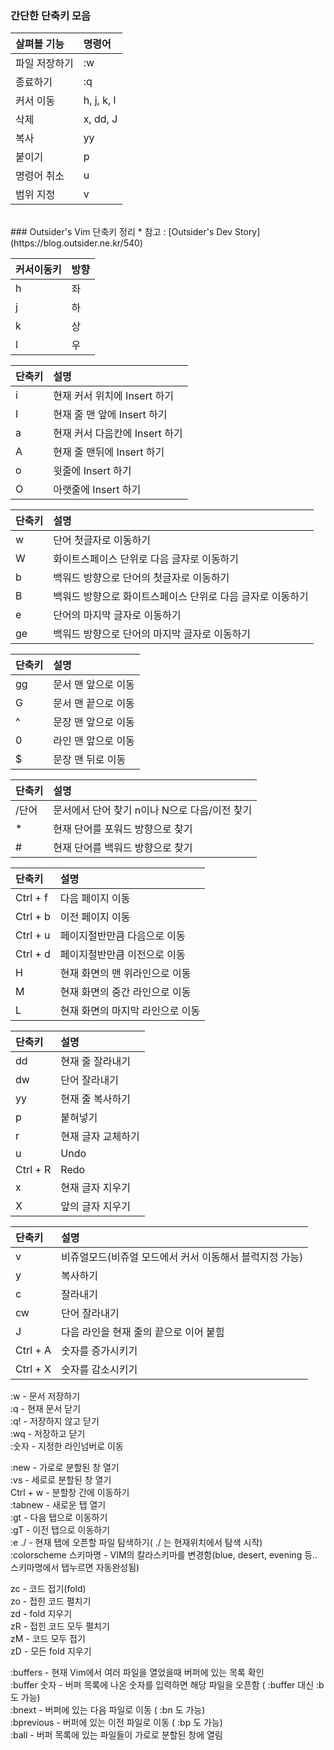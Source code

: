 ### 간단한 단축키 모음

|살펴볼 기능  |명령어    |
|:------------|:---------|
|파일 저장하기|:w        |
|종료하기     |:q        |
|커서 이동    |h, j, k, l|
|삭제         |x, dd, J  |
|복사         |yy        |
|붙이기       |p         |
|명령어 취소  |u         |
|범위 지정    |v         |

<br/>
### Outsider's Vim 단축키 정리
* 참고 : [Outsider's Dev Story](https://blog.outsider.ne.kr/540)

|커서이동키 |방향 |
|:----------|:----|
|h          |좌|
|j          |하|
|k          |상|
|l          |우|


|단축키 |설명 |
|:------|:----|
|i      |현재 커서 위치에 Insert 하기|
|I      |현재 줄 맨 앞에 Insert 하기|
|a      |현재 커서 다음칸에 Insert 하기|
|A      |현재 줄 맨뒤에 Insert 하기|
|o      |윗줄에 Insert 하기|
|O      |아랫줄에 Insert 하기|

|단축키 |설명 |
|:------|:----|
|w      |단어 첫글자로 이동하기|
|W      |화이트스페이스 단위로 다음 글자로 이동하기|
|b      |백워드 방향으로 단어의 첫글자로 이동하기|
|B      |백워드 방향으로 화이트스페이스 단위로 다음 글자로 이동하기|
|e      |단어의 마지막 글자로 이동하기|
|ge     |백워드 방향으로 단어의 마지막 글자로 이동하기|

|단축키 |설명 |
|:------|:----|
|gg     |문서 맨 앞으로 이동|
|G      |문서 맨 끝으로 이동|
|^      |문장 맨 앞으로 이동|
|0      |라인 맨 앞으로 이동|
|$      |문장 맨 뒤로 이동|

|단축키 |설명 |
|:------|:----|
|/단어  |문서에서 단어 찾기 n이나 N으로 다음/이전 찾기|
|\*     |현재 단어를 포워드 방향으로 찾기|
|\#     |현재 단어를 백워드 방향으로 찾기|

|단축키   |설명 |
|:--------|:----|
|Ctrl + f |다음 페이지 이동|
|Ctrl + b |이전 페이지 이동|
|Ctrl + u |페이지절반만큼 다음으로 이동|
|Ctrl + d |페이지절반만큼 이전으로 이동|
|H        |현재 화면의 맨 위라인으로 이동|
|M        |현재 화면의 중간 라인으로 이동|
|L        |현재 화면의 마지막 라인으로 이동|

|단축키   |설명 |
|:--------|:----|
|dd       |현재 줄 잘라내기|
|dw       |단어 잘라내기|
|yy       |현재 줄 복사하기|
|p        |붙혀넣기|
|r        |현재 글자 교체하기|
|u        |Undo|
|Ctrl + R |Redo|
|x        |현재 글자 지우기|
|X        |앞의 글자 지우기|

|단축키   |설명 |
|:--------|:----|
|v        |비쥬얼모드(비쥬얼 모드에서 커서 이동해서 블럭지정 가능)|
|y        |복사하기|
|c        |잘라내기|
|cw       |단어 잘라내기|
|J        |다음 라인을 현재 줄의 끝으로 이어 붙힘| 
|Ctrl + A |숫자를 증가시키기|
|Ctrl + X |숫자를 감소시키기|


:w - 문서 저장하기<br/>
:q - 현재 문서 닫기<br/>
:q! - 저장하지 않고 닫기<br/>
:wq - 저장하고 닫기<br/>
:숫자 - 지정한 라인넘버로 이동

:new - 가로로 분할된 창 열기<br/>
:vs - 세로로 분할된 창 열기<br/>
Ctrl + w - 분할창 간에 이동하기<br/>
:tabnew - 새로운 탭 열기<br/>
:gt - 다음 탭으로 이동하기<br/>
:gT - 이전 탭으로 이동하기<br/>
:e ./ - 현재 탭에 오픈할 파일 탐색하기( ./ 는 현재위치에서 탐색 시작)<br/>
:colorscheme 스키마명 - VIM의 칼라스키마를 변경함(blue, desert, evening 등.. 스키마명에서 탭누르면 자동완성됨)

zc - 코드 접기(fold)<br/>
zo - 접힌 코드 펼치기<br/>
zd - fold 지우기<br/>
zR - 접힌 코드 모두 펼치기<br/>
zM - 코드 모두 접기<br/>
zD - 모든 fold 지우기

:buffers - 현재 Vim에서 여러 파일을 열었을때 버퍼에 있는 목록 확인<br/>
:buffer 숫자 - 버퍼 목록에 나온 숫자를 입력하면 해당 파일을 오픈함 ( :buffer 대신 :b 도 가능)<br/>
:bnext - 버퍼에 있는 다음 파일로 이동 ( :bn 도 가능)<br/>
:bprevious - 버퍼에 있는 이전 파일로 이동 ( :bp 도 가능)<br/>
:ball - 버퍼 목록에 있는 파일들이 가로로 분할된 창에 열림<br/>
